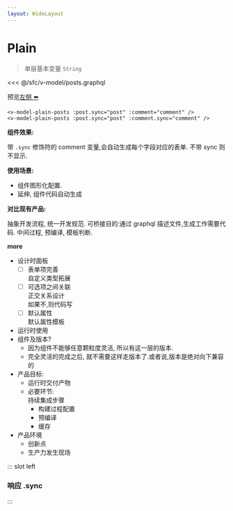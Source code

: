 ```yaml
---
layout: WideLayout
---
```


# Plain

> 单层基本变量 `String`

<<< @/sfc/v-model/posts.graphql

预览[左侧 ⬅️](#响应-sync)

```vue
<v-model-plain-posts :post.sync="post" :comment="comment" />
<v-model-plain-posts :post.sync="post" :comment.sync="comment" />
```

**组件效果:**

带 `.sync` 修饰符的 comment 变量,会自动生成每个字段对应的表单.
不带 sync 则不显示.

**使用场景:**

- 组件图形化配置.
- 延伸, 组件代码自动生成

**对比现有产品:**

抽象开发流程, 统一开发规范.
可桥接目的:通过 graphql 描述文件,生成工作需要代码.
中间过程, 预编译, 模板判断.

**more**

- 设计时面板
  - [ ] 表单项完善  
         自定义类型拓展
  - [ ] 可选项之间关联  
         正交关系设计  
         如果不,则代码写
  - [ ] 默认属性  
         默认属性模板
- 运行时使用
- 组件及版本?
  - 因为组件不能够任意颗粒度灵活, 所以有这一层的版本.
  - 完全灵活的完成之后, 就不需要这样走版本了.或者说,版本是绝对向下兼容的
- 产品目标:
  - 运行时交付产物
  - 必要环节:  
    持续集成步骤
    - 构建过程配置
    - 预编译
    - 缓存
- 产品环境
  - 创新点
  - 生产力发生现场

::: slot left

### 响应 .sync

<ClientOnly>
   <v-model-plain-posts :post.sync='post' :comment.sync='comment' v-model='text'/>
</ClientOnly>
:::

<!-- <<< @/sfc/v-model/plain-posts.vue -->

<script>
export default {
    data() {
        return {
            posts: [],
            post: {
                comments:[],
                id: '',
                text: '',
                // abstract:'',
                // tags: []
            },
            comment:{
                // id:'',
                text:''
            },
            text: 'Default Text'
        }
    }
}
</script>
